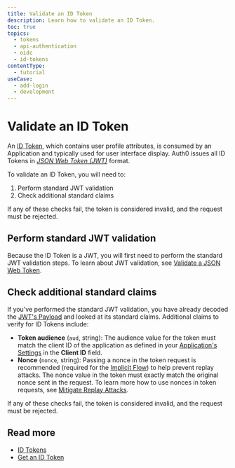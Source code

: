 ```yaml
---
title: Validate an ID Token
description: Learn how to validate an ID Token.
toc: true
topics:
  - tokens
  - api-authentication
  - oidc
  - id-tokens
contentType:
  - tutorial
useCase:
  - add-login
  - development
---
```

# Validate an ID Token 

An [ID Token](/tokens/concepts/id-tokens), which contains user profile attributes, is consumed by an Application and typically used for user interface display. Auth0 issues all ID Tokens in <dfn data-key="json-web-token">[JSON Web Token (JWT)](/jwt)</dfn> format.

To validate an ID Token, you will need to:

1. Perform standard JWT validation
2. Check additional standard claims

If any of these checks fail, the token is considered invalid, and the request must be rejected.

## Perform standard JWT validation

Because the ID Token is a JWT, you will first need to perform the standard JWT validation steps. To learn about JWT validation, see [Validate a JSON Web Token](/tokens/guides/jwt/validate-jwt).

## Check additional standard claims

If you've performed the standard JWT validation, you have already decoded the [JWT's Payload](/tokens/references/jwt-structure#payload) and looked at its standard claims. Additional claims to verify for ID Tokens include:

* **Token audience** (`aud`, string): The audience value for the token must match the client ID of the application as defined in your [Application's Settings](${manage_url}/#/applications) in the **Client ID** field.
* **Nonce** (`nonce`, string): Passing a nonce in the token request is recommended (required for the [Implicit Flow](/flows/concepts/implicit)) to help prevent replay attacks. The nonce value in the token must exactly match the original nonce sent in the request. To learn more how to use nonces in token requests, see [Mitigate Replay Attacks](/api-auth/tutorials/nonce).

If any of these checks fail, the token is considered invalid, and the request must be rejected.

## Read more

* [ID Tokens](/tokens/concepts/id-tokens)
* [Get an ID Token](/tokens/guides/id-token/get-id-tokens)

